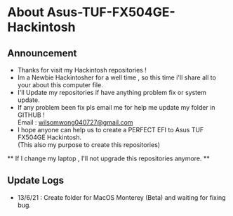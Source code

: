 # About Asus-TUF-FX504GE-Hackintosh 
## Announcement
- Thanks for visit my Hackintosh repositories !
- Im a Newbie Hackintosher for a well time , so this time i'll share all to your about this computer file.
- I'll Update my repositories if have anything problem fix or system update.
- If any problem been fix pls email me for help me update my folder in GITHUB !                           
  Email : wilsomwong040727@gmail.com
- I hope anyone can help us to create a PERFECT EFI to Asus TUF FX504GE Hackintosh.                           
  (This also my purpose to create this repositories)

** If I change my laptop , I'll not upgrade this repositories anymore. **

## Update Logs
- 13/6/21 : Create folder for MacOS Monterey (Beta) and waiting for fixing bug.
